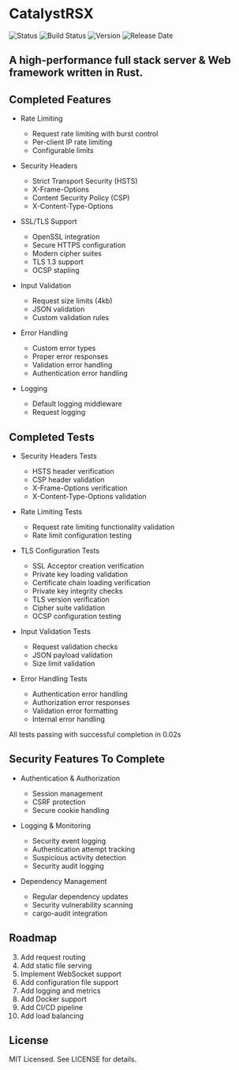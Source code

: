 # CatalystRSX


![Status](https://img.shields.io/badge/Status-Under%20Development-blue)
![Build Status](https://img.shields.io/badge/build-passing-brightgreen)
![Version](https://img.shields.io/badge/Version-0.6.0-blue)
![Release Date](https://img.shields.io/badge/Production%20Release-Jan%201%202026-yellow)

## A high-performance full stack server & Web framework written in Rust.

## Completed Features

- Rate Limiting
  - Request rate limiting with burst control
  - Per-client IP rate limiting
  - Configurable limits

- Security Headers
  - Strict Transport Security (HSTS)
  - X-Frame-Options
  - Content Security Policy (CSP)
  - X-Content-Type-Options

- SSL/TLS Support
  - OpenSSL integration
  - Secure HTTPS configuration
  - Modern cipher suites
  - TLS 1.3 support
  - OCSP stapling

- Input Validation
  - Request size limits (4kb)
  - JSON validation
  - Custom validation rules

- Error Handling
  - Custom error types
  - Proper error responses
  - Validation error handling
  - Authentication error handling

- Logging
  - Default logging middleware
  - Request logging

## Completed Tests

- Security Headers Tests
  - HSTS header verification
  - CSP header validation
  - X-Frame-Options verification
  - X-Content-Type-Options validation

- Rate Limiting Tests
  - Request rate limiting functionality validation
  - Rate limit configuration testing

- TLS Configuration Tests
  - SSL Acceptor creation verification
  - Private key loading validation
  - Certificate chain loading verification
  - Private key integrity checks
  - TLS version verification
  - Cipher suite validation
  - OCSP configuration testing

- Input Validation Tests
  - Request validation checks
  - JSON payload validation
  - Size limit validation

- Error Handling Tests
  - Authentication error handling
  - Authorization error responses
  - Validation error formatting
  - Internal error handling

All tests passing with successful completion in 0.02s

## Security Features To Complete

- Authentication & Authorization
  - Session management
  - CSRF protection
  - Secure cookie handling

- Logging & Monitoring
  - Security event logging
  - Authentication attempt tracking
  - Suspicious activity detection
  - Security audit logging

- Dependency Management
  - Regular dependency updates
  - Security vulnerability scanning
  - cargo-audit integration

## Roadmap
3. Add request routing
4. Add static file serving
5. Implement WebSocket support
6. Add configuration file support
7. Add logging and metrics
8. Add Docker support
9. Add CI/CD pipeline
10. Add load balancing

## License
MIT Licensed. See LICENSE for details.